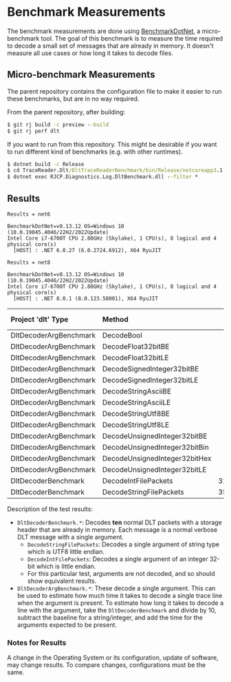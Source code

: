 # Benchmark Measurements

The benchmark measurements are done using
[BenchmarkDotNet](https://benchmarkdotnet.org/), a micro-benchmark tool. The
goal of this benchmark is to measure the time required to decode a small set of
messages that are already in memory. It doesn't measure all use cases or how
long it takes to decode files.

## Micro-benchmark Measurements

The parent repository contains the configuration file to make it easier to run
these benchmarks, but are in no way required.

From the parent repository, after building:

```cmd
$ git rj build -c preview --build
$ git rj perf dlt
```

If you want to run from this repository. This might be desirable if you want to
run different kind of benchmarks (e.g. with other runtimes).

```cmd
$ dotnet build -c Release
$ cd TraceReader.Dlt/DltTraceReaderBenchmark/bin/Release/netcoreapp3.1
$ dotnet exec RJCP.Diagnostics.Log.DltBenchmark.dll --filter *
```

## Results

```text
Results = net6

BenchmarkDotNet=v0.13.12 OS=Windows 10 (10.0.19045.4046/22H2/2022Update)
Intel Core i7-6700T CPU 2.80GHz (Skylake), 1 CPU(s), 8 logical and 4 physical core(s)
  [HOST] : .NET 6.0.27 (6.0.2724.6912), X64 RyuJIT
```

```text
Results = net8

BenchmarkDotNet=v0.13.12 OS=Windows 10 (10.0.19045.4046/22H2/2022Update)
Intel Core i7-6700T CPU 2.80GHz (Skylake), 1 CPU(s), 8 logical and 4 physical core(s)
  [HOST] : .NET 8.0.1 (8.0.123.58001), X64 RyuJIT
```

| Project 'dlt' Type     | Method                        | mean (net6) | stderr | mean (net8) | stderr |
|:-----------------------|:------------------------------|------------:|-------:|------------:|-------:|
| DltDecoderArgBenchmark | DecodeBool                    | 11.90       | 0.03   | 12.27       | 0.02   |
| DltDecoderArgBenchmark | DecodeFloat32bitBE            | 13.41       | 0.03   | 11.38       | 0.02   |
| DltDecoderArgBenchmark | DecodeFloat32bitLE            | 13.36       | 0.02   | 11.59       | 0.01   |
| DltDecoderArgBenchmark | DecodeSignedInteger32bitBE    | 15.95       | 0.04   | 12.76       | 0.02   |
| DltDecoderArgBenchmark | DecodeSignedInteger32bitLE    | 16.04       | 0.01   | 13.44       | 0.03   |
| DltDecoderArgBenchmark | DecodeStringAsciiBE           | 44.83       | 0.02   | 40.35       | 0.06   |
| DltDecoderArgBenchmark | DecodeStringAsciiLE           | 44.62       | 0.06   | 41.00       | 0.05   |
| DltDecoderArgBenchmark | DecodeStringUtf8BE            | 54.46       | 0.08   | 47.00       | 0.11   |
| DltDecoderArgBenchmark | DecodeStringUtf8LE            | 54.23       | 0.08   | 46.56       | 0.05   |
| DltDecoderArgBenchmark | DecodeUnsignedInteger32bitBE  | 15.47       | 0.03   | 12.95       | 0.02   |
| DltDecoderArgBenchmark | DecodeUnsignedInteger32bitBin | 15.65       | 0.02   | 13.00       | 0.03   |
| DltDecoderArgBenchmark | DecodeUnsignedInteger32bitHex | 15.61       | 0.03   | 12.90       | 0.03   |
| DltDecoderArgBenchmark | DecodeUnsignedInteger32bitLE  | 15.37       | 0.03   | 12.99       | 0.02   |
| DltDecoderBenchmark    | DecodeIntFilePackets          | 3126.28     | 1.12   | 2413.32     | 2.17   |
| DltDecoderBenchmark    | DecodeStringFilePackets       | 3580.15     | 1.13   | 2777.60     | 1.23   |

Description of the test results:

- `DltDecoderBenchmark.*`: Decodes **ten** normal DLT packets with a storage
  header that are already in memory. Each message is a normal verbose DLT
  message with a single argument.
  - `DecodeStringFilePackets`: Decodes a single argument of string type which is
    UTF8 little endian.
  - `DecodeIntFilePackets`: Decodes a single argument of an integer 32-bit which
    is little endian.
  - For this particular test, arguments are not decoded, and so should show
    equivalent results.
- `DltDecoderArgBenchmark.*`: These decode a single argument. This can be used
  to estimate how much time it takes to decode a single trace line when the
  argument is present. To estimate how long it takes to decode a line with the
  argument, take the `DltDecoderBenchmark` and divide by 10, subtract the
  baseline for a string/integer, and add the time for the arguments expected to
  be present.

### Notes for Results

A change in the Operating System or its configuration, update of software, may
change results. To compare changes, configurations must be the same.
